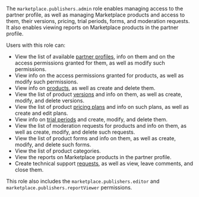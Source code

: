 The `marketplace.publishers.admin` role enables managing access to the partner profile, as well as managing Marketplace products and access to them, their versions, pricing, trial periods, forms, and moderation requests. It also enables viewing reports on Marketplace products in the partner profile.

Users with this role can:
* View the list of available [partner profiles](../../../marketplace/quickstart.md#registration), info on them and on the access permissions granted for them, as well as modify such permissions.
* View info on the access permissions granted for products, as well as modify such permissions.
* View info on [products](../../../marketplace/concepts/product.md), as well as create and delete them.
* View the list of product [versions](../../../marketplace/concepts/version.md) and info on them, as well as create, modify, and delete versions.
* View the list of product [pricing plans](../../../marketplace/concepts/tariff.md) and info on such plans, as well as create and edit plans.
* View info on [trial periods](../../../marketplace/concepts/trial-period.md) and create, modify, and delete them.
* View the list of moderation requests for products and info on them, as well as create, modify, and delete such requests.
* View the list of product forms and info on them, as well as create, modify, and delete such forms.
* View the list of product categories.
* View the reports on Marketplace products in the partner profile.
* Create technical support [requests](../../../support/overview.md), as well as view, leave comments, and close them.

This role also includes the `marketplace.publishers.editor` and `marketplace.publishers.reportViewer` permissions.
